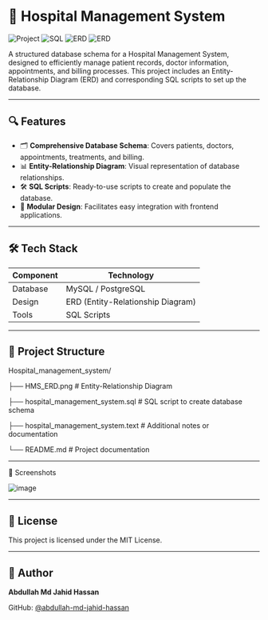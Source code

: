# 🏥 Hospital Management System

![Project](https://img.shields.io/badge/Project-Hospital%20Management%20System-blue)
![SQL](https://img.shields.io/badge/Database-SQL-orange)
![ERD](https://img.shields.io/badge/Design-ERD-green)
![ERD](https://img.shields.io/badge/Design-Complited-green)

A structured database schema for a Hospital Management System, designed to efficiently manage patient records, doctor information, appointments, and billing processes. This project includes an Entity-Relationship Diagram (ERD) and corresponding SQL scripts to set up the database.

---

## 🔍 Features

- 🗂️ **Comprehensive Database Schema**: Covers patients, doctors, appointments, treatments, and billing.
- 📊 **Entity-Relationship Diagram**: Visual representation of database relationships.
- 🛠️ **SQL Scripts**: Ready-to-use scripts to create and populate the database.
- 🧩 **Modular Design**: Facilitates easy integration with frontend applications.

---

## 🛠️ Tech Stack

| Component | Technology |
|-----------|------------|
| Database  | MySQL / PostgreSQL |
| Design    | ERD (Entity-Relationship Diagram) |
| Tools     | SQL Scripts |

---

## 📁 Project Structure

Hospital_management_system/

├── HMS_ERD.png # Entity-Relationship Diagram

├── hospital_management_system.sql # SQL script to create database schema

├── hospital_management_system.text # Additional notes or documentation

└── README.md # Project documentation


---

📸 Screenshots

![image](https://github.com/user-attachments/assets/dbbef2ea-ad93-411e-9453-0c607065f817)


---

## 📄 License

This project is licensed under the MIT License.

---

## 👤 Author

**Abdullah Md Jahid Hassan**

GitHub: [@abdullah-md-jahid-hassan](https://github.com/abdullah-md-jahid-hassan)
